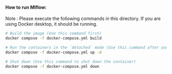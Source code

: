 #### How to run Mlflow:

Note :
Please execute the following commands in this directory.
If you are using Docker desktop, it should be running.

```bash
# Build the image (Use this command first)
docker compose -f docker-compose.yml build 

# Run the containers in the `detached` mode (Use this command after you build the image)
docker compose -f docker-compose.yml up -d

# Shut down (Use this command to shut down the container)
docker compose -f docker-compose.yml down
```
